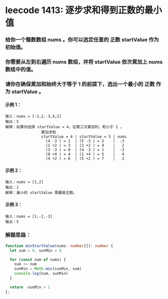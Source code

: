 # leecode 1413: 逐步求和得到正数的最小值

### 给你一个整数数组 nums 。你可以选定任意的 正数 startValue 作为初始值。

### 你需要从左到右遍历 nums 数组，并将 startValue 依次累加上 nums 数组中的值。

### 请你在确保累加和始终大于等于 1 的前提下，选出一个最小的 正数 作为 startValue 。

#### 示例 1：
```
输入：nums = [-3,2,-3,4,2]
输出：5
解释：如果你选择 startValue = 4，在第三次累加时，和小于 1 。
                累加求和
                startValue = 4 | startValue = 5 | nums
                  (4 -3 ) = 1  | (5 -3 ) = 2    |  -3
                  (1 +2 ) = 3  | (2 +2 ) = 4    |   2
                  (3 -3 ) = 0  | (4 -3 ) = 1    |  -3
                  (0 +4 ) = 4  | (1 +4 ) = 5    |   4
                  (4 +2 ) = 6  | (5 +2 ) = 7    |   2
```
#### 示例 2：
```
输入：nums = [1,2]
输出：1
解释：最小的 startValue 需要是正数。
```
#### 示例 3：
```
输入：nums = [1,-2,-3]
输出：5
```

### 解题思路：
```ts
function minStartValue(nums: number[]): number {
  let sum = 0, sunMin = 0

  for (const num of nums) {
    sum += num
    sunMin = Math.min(sunMin, sum)
    console.log(num, sunMin)
  }

  return -sunMin + 1
};
```